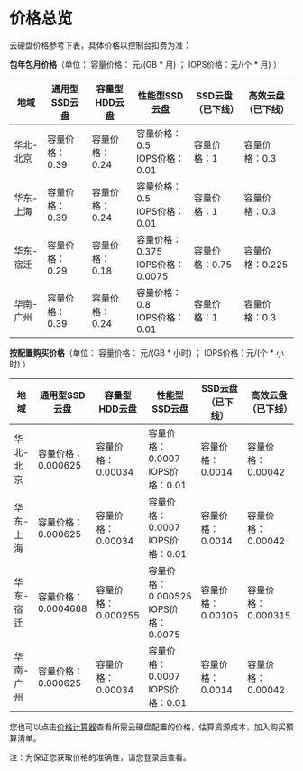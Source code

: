 # 价格总览

云硬盘价格参考下表，具体价格以控制台扣费为准：
 

**包年包月价格**（单位：  容量价格： 元/(GB * 月) ； IOPS价格：元/(个 * 月) ）

| 地域      | 通用型SSD云盘  | 容量型HDD云盘  | 性能型SSD云盘                         | SSD云盘（已下线） | 高效云盘（已下线） |
| --------- | -------------- | -------------- | ------------------------------------- | ----------------- | ------------------ |
| 华北-北京 | 容量价格：0.39 | 容量价格：0.24 | 容量价格：0.5<br />IOPS价格：0.01     | 容量价格：1       | 容量价格：0.3      |
| 华东-上海 | 容量价格：0.39 | 容量价格：0.24 | 容量价格：0.5<br />IOPS价格：0.01     | 容量价格：1       | 容量价格：0.3      |
| 华东-宿迁 | 容量价格：0.29 | 容量价格：0.18 | 容量价格：0.375<br />IOPS价格：0.0075 | 容量价格：0.75    | 容量价格：0.225    |
| 华南-广州 | 容量价格：0.39 | 容量价格：0.24 | 容量价格：0.8<br />IOPS价格：0.01     | 容量价格：1       | 容量价格：0.3      |

 
 

**按配置购买价格**（单位：  容量价格： 元/(GB * 小时) ； IOPS价格：元/(个 * 小时) ）

| 地域      | 通用型SSD云盘       | 容量型HDD云盘      | 性能型SSD云盘                            | SSD云盘（已下线） | 高效云盘（已下线） |
| --------- | ------------------- | ------------------ | ---------------------------------------- | ----------------- | ------------------ |
| 华北-北京 | 容量价格：0.000625  | 容量价格：0.00034  | 容量价格：0.0007<br />IOPS价格：0.01     | 容量价格：0.0014  | 容量价格：0.00042  |
| 华东-上海 | 容量价格：0.000625  | 容量价格：0.00034  | 容量价格：0.0007<br />IOPS价格：0.01     | 容量价格：0.0014  | 容量价格：0.00042  |
| 华东-宿迁 | 容量价格：0.0004688 | 容量价格：0.000255 | 容量价格：0.000525<br />IOPS价格：0.0075 | 容量价格：0.00105 | 容量价格：0.000315 |
| 华南-广州 | 容量价格：0.000625  | 容量价格：0.00034  | 容量价格：0.0007<br />IOPS价格：0.01     | 容量价格：0.0014  | 容量价格：0.00042  |

 
  

您也可以点击[价格计算器](https://www.jdcloud.com/cn/calculator/calDisk)查看所需云硬盘配置的价格，估算资源成本，加入购买预算清单。

注：为保证您获取价格的准确性，请您登录后查看。
